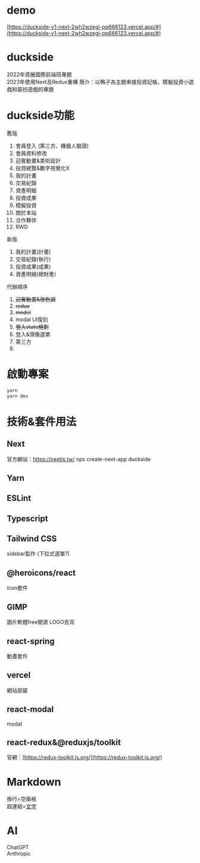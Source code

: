 # demo
[https://duckside-v1-next-2wh2wzegi-pp666123.vercel.app/#](<https://duckside-v1-next-2wh2wzegi-pp666123.vercel.app/#>)
# duckside
2022年資展國際前端班專題  
2023年使用Next及Redux重構 
簡介：以鴨子為主題串接投資記帳、模擬投資小遊戲和裝扮遊戲的專題  

# duckside功能

舊版

1. 會員登入 (第三方、機器人驗證)
2. 會員資料修改
3. 迎賓動畫&美術設計
4. 投資總覽&數字視覺化X
5. 我的計畫
6. 交易紀錄
7. 資產明細
8. 投資成果
9. 模擬投資
10. 關於本站
11. 合作夥伴
12. RWD  

新版

1. 我的計畫(計畫)
2. 交易紀錄(執行)
3. 投資成果(成果)
4. 資產明細(總財產)

代辦順序

1. ~~迎賓動畫&改色調~~
2. ~~redux~~
1. ~~model~~
1. modal UI復刻
1. ~~登入state規劃~~
3. 登入&頭像選單
4. 第三方
5. 

# 啟動專案
```bash
yarn 
yarn dev
```

# 技術&套件用法
## Next
官方網站：https://nextjs.tw/
npx create-next-app duckside
## Yarn
## ESLint
## Typescript
## Tailwind CSS
sidebar製作 (下拉式選單?)
## @heroicons/react
icon套件
## GIMP
圖片軟體free開源
LOGO去背
## react-spring
動畫套件
## vercel
網站部屬
## react-modal
modal
## react-redux&@reduxjs/toolkit
官網：[https://redux-toolkit.js.org/](<https://redux-toolkit.js.org/>)  
# Markdown
換行=空兩格  
超連結=[文字](<www.test.com>)  

# AI
ChatGPT  
Anthropic  